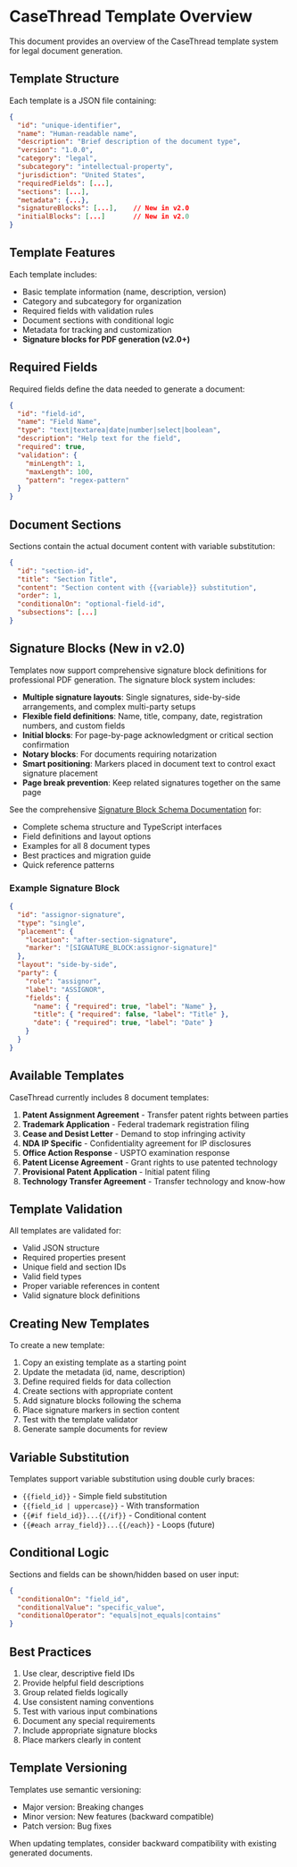 # CaseThread Template Overview

This document provides an overview of the CaseThread template system for legal document generation.

## Template Structure

Each template is a JSON file containing:

```json
{
  "id": "unique-identifier",
  "name": "Human-readable name",
  "description": "Brief description of the document type",
  "version": "1.0.0",
  "category": "legal",
  "subcategory": "intellectual-property",
  "jurisdiction": "United States",
  "requiredFields": [...],
  "sections": [...],
  "metadata": {...},
  "signatureBlocks": [...],    // New in v2.0
  "initialBlocks": [...]       // New in v2.0
}
```

## Template Features

Each template includes:
- Basic template information (name, description, version)
- Category and subcategory for organization
- Required fields with validation rules
- Document sections with conditional logic
- Metadata for tracking and customization
- **Signature blocks for PDF generation (v2.0+)**

## Required Fields

Required fields define the data needed to generate a document:

```json
{
  "id": "field-id",
  "name": "Field Name",
  "type": "text|textarea|date|number|select|boolean",
  "description": "Help text for the field",
  "required": true,
  "validation": {
    "minLength": 1,
    "maxLength": 100,
    "pattern": "regex-pattern"
  }
}
```

## Document Sections

Sections contain the actual document content with variable substitution:

```json
{
  "id": "section-id",
  "title": "Section Title",
  "content": "Section content with {{variable}} substitution",
  "order": 1,
  "conditionalOn": "optional-field-id",
  "subsections": [...]
}
```

## Signature Blocks (New in v2.0)

Templates now support comprehensive signature block definitions for professional PDF generation. The signature block system includes:

- **Multiple signature layouts**: Single signatures, side-by-side arrangements, and complex multi-party setups
- **Flexible field definitions**: Name, title, company, date, registration numbers, and custom fields
- **Initial blocks**: For page-by-page acknowledgment or critical section confirmation
- **Notary blocks**: For documents requiring notarization
- **Smart positioning**: Markers placed in document text to control exact signature placement
- **Page break prevention**: Keep related signatures together on the same page

See the comprehensive [Signature Block Schema Documentation](./signature-block-schema.md) for:
- Complete schema structure and TypeScript interfaces
- Field definitions and layout options
- Examples for all 8 document types
- Best practices and migration guide
- Quick reference patterns

### Example Signature Block

```json
{
  "id": "assignor-signature",
  "type": "single",
  "placement": {
    "location": "after-section-signature",
    "marker": "[SIGNATURE_BLOCK:assignor-signature]"
  },
  "layout": "side-by-side",
  "party": {
    "role": "assignor",
    "label": "ASSIGNOR",
    "fields": {
      "name": { "required": true, "label": "Name" },
      "title": { "required": false, "label": "Title" },
      "date": { "required": true, "label": "Date" }
    }
  }
}
```

## Available Templates

CaseThread currently includes 8 document templates:

1. **Patent Assignment Agreement** - Transfer patent rights between parties
2. **Trademark Application** - Federal trademark registration filing
3. **Cease and Desist Letter** - Demand to stop infringing activity
4. **NDA IP Specific** - Confidentiality agreement for IP disclosures
5. **Office Action Response** - USPTO examination response
6. **Patent License Agreement** - Grant rights to use patented technology
7. **Provisional Patent Application** - Initial patent filing
8. **Technology Transfer Agreement** - Transfer technology and know-how

## Template Validation

All templates are validated for:
- Valid JSON structure
- Required properties present
- Unique field and section IDs
- Valid field types
- Proper variable references in content
- Valid signature block definitions

## Creating New Templates

To create a new template:

1. Copy an existing template as a starting point
2. Update the metadata (id, name, description)
3. Define required fields for data collection
4. Create sections with appropriate content
5. Add signature blocks following the schema
6. Place signature markers in section content
7. Test with the template validator
8. Generate sample documents for review

## Variable Substitution

Templates support variable substitution using double curly braces:

- `{{field_id}}` - Simple field substitution
- `{{field_id | uppercase}}` - With transformation
- `{{#if field_id}}...{{/if}}` - Conditional content
- `{{#each array_field}}...{{/each}}` - Loops (future)

## Conditional Logic

Sections and fields can be shown/hidden based on user input:

```json
{
  "conditionalOn": "field_id",
  "conditionalValue": "specific_value",
  "conditionalOperator": "equals|not_equals|contains"
}
```

## Best Practices

1. Use clear, descriptive field IDs
2. Provide helpful field descriptions
3. Group related fields logically
4. Use consistent naming conventions
5. Test with various input combinations
6. Document any special requirements
7. Include appropriate signature blocks
8. Place markers clearly in content

## Template Versioning

Templates use semantic versioning:
- Major version: Breaking changes
- Minor version: New features (backward compatible)
- Patch version: Bug fixes

When updating templates, consider backward compatibility with existing generated documents. 
